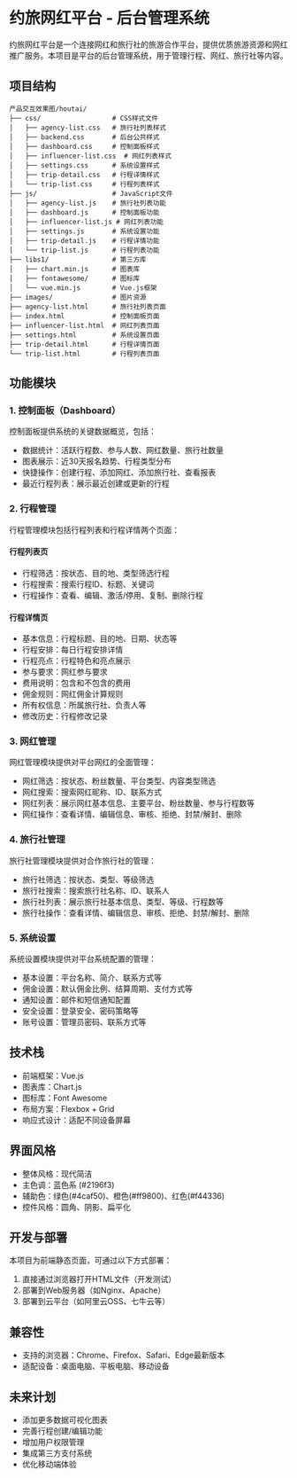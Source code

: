 # 约旅网红平台 - 后台管理系统

约旅网红平台是一个连接网红和旅行社的旅游合作平台，提供优质旅游资源和网红推广服务。本项目是平台的后台管理系统，用于管理行程、网红、旅行社等内容。

## 项目结构

```
产品交互效果图/houtai/
├── css/                  # CSS样式文件
│   ├── agency-list.css   # 旅行社列表样式
│   ├── backend.css       # 后台公共样式
│   ├── dashboard.css     # 控制面板样式
│   ├── influencer-list.css  # 网红列表样式
│   ├── settings.css      # 系统设置样式
│   ├── trip-detail.css   # 行程详情样式
│   └── trip-list.css     # 行程列表样式
├── js/                   # JavaScript文件
│   ├── agency-list.js    # 旅行社列表功能
│   ├── dashboard.js      # 控制面板功能
│   ├── influencer-list.js # 网红列表功能
│   ├── settings.js       # 系统设置功能
│   ├── trip-detail.js    # 行程详情功能
│   └── trip-list.js      # 行程列表功能
├── libs1/                # 第三方库
│   ├── chart.min.js      # 图表库
│   ├── fontawesome/      # 图标库
│   └── vue.min.js        # Vue.js框架
├── images/               # 图片资源
├── agency-list.html      # 旅行社列表页面
├── index.html            # 控制面板页面
├── influencer-list.html  # 网红列表页面
├── settings.html         # 系统设置页面
├── trip-detail.html      # 行程详情页面
└── trip-list.html        # 行程列表页面
```

## 功能模块

### 1. 控制面板（Dashboard）

控制面板提供系统的关键数据概览，包括：
- 数据统计：活跃行程数、参与人数、网红数量、旅行社数量
- 图表展示：近30天报名趋势、行程类型分布
- 快捷操作：创建行程、添加网红、添加旅行社、查看报表
- 最近行程列表：展示最近创建或更新的行程

### 2. 行程管理

行程管理模块包括行程列表和行程详情两个页面：

#### 行程列表页
- 行程筛选：按状态、目的地、类型筛选行程
- 行程搜索：搜索行程ID、标题、关键词
- 行程操作：查看、编辑、激活/停用、复制、删除行程

#### 行程详情页
- 基本信息：行程标题、目的地、日期、状态等
- 行程安排：每日行程安排详情
- 行程亮点：行程特色和亮点展示
- 参与要求：网红参与要求
- 费用说明：包含和不包含的费用
- 佣金规则：网红佣金计算规则
- 所有权信息：所属旅行社、负责人等
- 修改历史：行程修改记录

### 3. 网红管理

网红管理模块提供对平台网红的全面管理：
- 网红筛选：按状态、粉丝数量、平台类型、内容类型筛选
- 网红搜索：搜索网红昵称、ID、联系方式
- 网红列表：展示网红基本信息、主要平台、粉丝数量、参与行程数等
- 网红操作：查看详情、编辑信息、审核、拒绝、封禁/解封、删除

### 4. 旅行社管理

旅行社管理模块提供对合作旅行社的管理：
- 旅行社筛选：按状态、类型、等级筛选
- 旅行社搜索：搜索旅行社名称、ID、联系人
- 旅行社列表：展示旅行社基本信息、类型、等级、行程数等
- 旅行社操作：查看详情、编辑信息、审核、拒绝、封禁/解封、删除

### 5. 系统设置

系统设置模块提供对平台系统配置的管理：
- 基本设置：平台名称、简介、联系方式等
- 佣金设置：默认佣金比例、结算周期、支付方式等
- 通知设置：邮件和短信通知配置
- 安全设置：登录安全、密码策略等
- 账号设置：管理员密码、联系方式等

## 技术栈

- 前端框架：Vue.js
- 图表库：Chart.js
- 图标库：Font Awesome
- 布局方案：Flexbox + Grid
- 响应式设计：适配不同设备屏幕

## 界面风格

- 整体风格：现代简洁
- 主色调：蓝色系 (#2196f3)
- 辅助色：绿色(#4caf50)、橙色(#ff9800)、红色(#f44336)
- 控件风格：圆角、阴影、扁平化

## 开发与部署

本项目为前端静态页面，可通过以下方式部署：

1. 直接通过浏览器打开HTML文件（开发测试）
2. 部署到Web服务器（如Nginx、Apache）
3. 部署到云平台（如阿里云OSS、七牛云等）

## 兼容性

- 支持的浏览器：Chrome、Firefox、Safari、Edge最新版本
- 适配设备：桌面电脑、平板电脑、移动设备

## 未来计划

- 添加更多数据可视化图表
- 完善行程创建/编辑功能
- 增加用户权限管理
- 集成第三方支付系统
- 优化移动端体验 